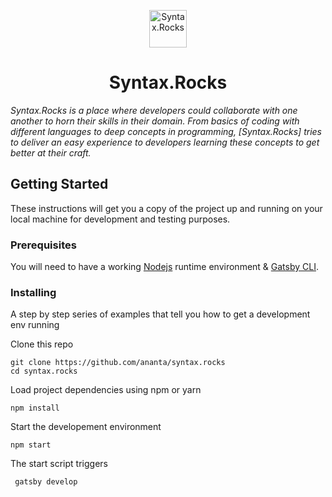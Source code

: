 <p align="center">
  <a href="https://www.syntax.rocks">
    <img alt="Syntax.Rocks" src="https://syntax.rocks/static/logo-cd52c4428f72d2e7c152ca2b1ea85082.png" width="60" />
  </a>
</p>
<h1 align="center">
  Syntax.Rocks
</h1>

_Syntax.Rocks is a place where developers could collaborate with one another to horn their skills in their domain. From basics of coding with different languages to deep concepts in programming, [Syntax.Rocks] tries to deliver an easy experience to developers learning these concepts to get better at their craft._<br>

## Getting Started

These instructions will get you a copy of the project up and running on your local machine for development and testing purposes.

### Prerequisites

You will need to have a working [Nodejs](https://nodejs.org/en/download/) runtime environment & [Gatsby CLI](https://www.gatsbyjs.org/docs/quick-start/).

### Installing

A step by step series of examples that tell you how to get a development env running

Clone this repo

```
git clone https://github.com/ananta/syntax.rocks
cd syntax.rocks
```

Load project dependencies using npm or yarn

```
npm install
```

Start the developement environment

```
npm start
```

The start script triggers

```
 gatsby develop
```
